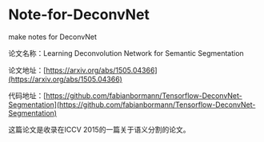 # Note-for-DeconvNet
make notes for DeconvNet

论文名称：Learning Deconvolution Network for Semantic Segmentation

论文地址：[https://arxiv.org/abs/1505.04366](https://arxiv.org/abs/1505.04366)

代码地址：[https://github.com/fabianbormann/Tensorflow-DeconvNet-Segmentation](https://github.com/fabianbormann/Tensorflow-DeconvNet-Segmentation)

这篇论文是收录在ICCV 2015的一篇关于语义分割的论文。